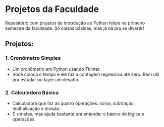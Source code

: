 # Projetos da Faculdade

Repositório com projetos de introdução ao Python feitos no primeiro semestre da faculdade. Só coisas básicas, mas já dá pra se divertir!

## Projetos:

### 1. Cronômetro Simples
- Um cronômetro em Python usando Tkinter.
- Você coloca o tempo e ele faz a contagem regressiva até zero. Bem útil pra estudar ou fazer um desafio.
### 2. Calculadora Básica
- Calculadora que faz as quatro operações: soma, subtração, multiplicação e divisão.
- É simples, mas ajuda bastante pra entender o básico de lógica e operações.
